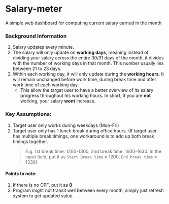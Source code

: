 # Salary-meter

A simple web dashboard for computing current salary earned in the month

### Background Information

1. Salary updates every minute.
2. The salary will only update on **working days**, meaning instead of dividing your salary across the entire 30/31 days of the month, it divides with the number of working days in that month. This number usually lies between 21 to 23 days.
3. Within each working day, it will only update during the **working hours**. It will remain unchanged before work time, during break time and after work time of each working day.
   - This allow the target user to have a better overview of its salary progress throughout his working hours. In short, if you are **not** working, your salary **wont** increase.

### Key Assumptions:

1. Target user only works during weekdays (Mon-Fri)
2. Target user only has 1 lunch break during office hours. (If target user has multiple break timings, one workaround is to add up both break timings together.
   > E.g. 1st break time: 1200-1300, 2nd break time: 1600-1630. In the input field, put it as `Start Break time` = 1200, `End break time` = 1330)

#### Points to note:

1. If there is no CPF, put it as **0**
2. Program might not transit well between every month, simply just refresh system to get updated value.
